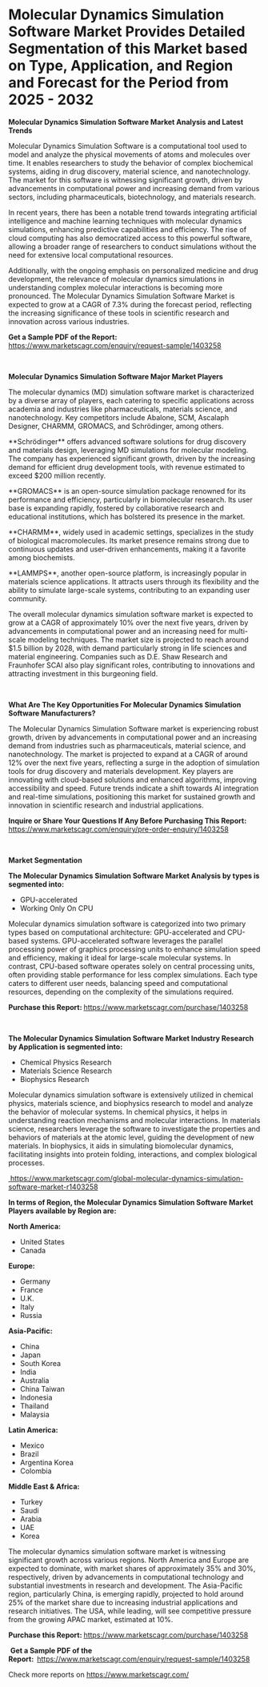 <p><h1>Molecular Dynamics Simulation Software Market Provides Detailed Segmentation of this Market based on Type, Application, and Region and Forecast for the Period from 2025 - 2032</h1></p><p><strong>Molecular Dynamics Simulation Software Market Analysis and Latest Trends</strong></p>
<p><p>Molecular Dynamics Simulation Software is a computational tool used to model and analyze the physical movements of atoms and molecules over time. It enables researchers to study the behavior of complex biochemical systems, aiding in drug discovery, material science, and nanotechnology. The market for this software is witnessing significant growth, driven by advancements in computational power and increasing demand from various sectors, including pharmaceuticals, biotechnology, and materials research.</p><p>In recent years, there has been a notable trend towards integrating artificial intelligence and machine learning techniques with molecular dynamics simulations, enhancing predictive capabilities and efficiency. The rise of cloud computing has also democratized access to this powerful software, allowing a broader range of researchers to conduct simulations without the need for extensive local computational resources.</p><p>Additionally, with the ongoing emphasis on personalized medicine and drug development, the relevance of molecular dynamics simulations in understanding complex molecular interactions is becoming more pronounced. The Molecular Dynamics Simulation Software Market is expected to grow at a CAGR of 7.3% during the forecast period, reflecting the increasing significance of these tools in scientific research and innovation across various industries.</p></p>
<p><strong>Get a Sample PDF of the Report:&nbsp;</strong> <a href="https://www.marketscagr.com/enquiry/request-sample/1403258?utm_campaign=1902&utm_medium=2&utm_source=Github&utm_content=ia&utm_term=12012025&utm_id=molecular-dynamics-simulation-software">https://www.marketscagr.com/enquiry/request-sample/1403258</a></p>
<p>&nbsp;</p>
<p><strong>Molecular Dynamics Simulation Software Major Market Players</strong></p>
<p><p>The molecular dynamics (MD) simulation software market is characterized by a diverse array of players, each catering to specific applications across academia and industries like pharmaceuticals, materials science, and nanotechnology. Key competitors include Abalone, SCM, Ascalaph Designer, CHARMM, GROMACS, and Schrödinger, among others.</p><p>**Schrödinger** offers advanced software solutions for drug discovery and materials design, leveraging MD simulations for molecular modeling. The company has experienced significant growth, driven by the increasing demand for efficient drug development tools, with revenue estimated to exceed $200 million recently.</p><p>**GROMACS** is an open-source simulation package renowned for its performance and efficiency, particularly in biomolecular research. Its user base is expanding rapidly, fostered by collaborative research and educational institutions, which has bolstered its presence in the market.</p><p>**CHARMM**, widely used in academic settings, specializes in the study of biological macromolecules. Its market presence remains strong due to continuous updates and user-driven enhancements, making it a favorite among biochemists.</p><p>**LAMMPS**, another open-source platform, is increasingly popular in materials science applications. It attracts users through its flexibility and the ability to simulate large-scale systems, contributing to an expanding user community.</p><p>The overall molecular dynamics simulation software market is expected to grow at a CAGR of approximately 10% over the next five years, driven by advancements in computational power and an increasing need for multi-scale modeling techniques. The market size is projected to reach around $1.5 billion by 2028, with demand particularly strong in life sciences and material engineering. Companies such as D.E. Shaw Research and Fraunhofer SCAI also play significant roles, contributing to innovations and attracting investment in this burgeoning field.</p></p>
<p>&nbsp;</p>
<p><strong>What Are The Key Opportunities For Molecular Dynamics Simulation Software Manufacturers?</strong></p>
<p><p>The Molecular Dynamics Simulation Software market is experiencing robust growth, driven by advancements in computational power and an increasing demand from industries such as pharmaceuticals, material science, and nanotechnology. The market is projected to expand at a CAGR of around 12% over the next five years, reflecting a surge in the adoption of simulation tools for drug discovery and materials development. Key players are innovating with cloud-based solutions and enhanced algorithms, improving accessibility and speed. Future trends indicate a shift towards AI integration and real-time simulations, positioning this market for sustained growth and innovation in scientific research and industrial applications.</p></p>
<p><strong>Inquire or Share Your Questions If Any Before Purchasing This Report:</strong> <a href="https://www.marketscagr.com/enquiry/pre-order-enquiry/1403258?utm_campaign=1902&utm_medium=2&utm_source=Github&utm_content=ia&utm_term=12012025&utm_id=molecular-dynamics-simulation-software">https://www.marketscagr.com/enquiry/pre-order-enquiry/1403258</a></p>
<p>&nbsp;</p>
<p><strong>Market Segmentation</strong></p>
<p><strong>The Molecular Dynamics Simulation Software Market Analysis by types is segmented into:</strong></p>
<p><ul><li>GPU-accelerated</li><li>Working Only On CPU</li></ul></p>
<p><p>Molecular dynamics simulation software is categorized into two primary types based on computational architecture: GPU-accelerated and CPU-based systems. GPU-accelerated software leverages the parallel processing power of graphics processing units to enhance simulation speed and efficiency, making it ideal for large-scale molecular systems. In contrast, CPU-based software operates solely on central processing units, often providing stable performance for less complex simulations. Each type caters to different user needs, balancing speed and computational resources, depending on the complexity of the simulations required.</p></p>
<p><strong>Purchase this Report:&nbsp;</strong><a href="https://www.marketscagr.com/purchase/1403258?utm_campaign=1902&utm_medium=2&utm_source=Github&utm_content=ia&utm_term=12012025&utm_id=molecular-dynamics-simulation-software">https://www.marketscagr.com/purchase/1403258</a></p>
<p>&nbsp;</p>
<p><strong>The Molecular Dynamics Simulation Software Market Industry Research by Application is segmented into:</strong></p>
<p><ul><li>Chemical Physics Research</li><li>Materials Science Research</li><li>Biophysics Research</li></ul></p>
<p><p>Molecular dynamics simulation software is extensively utilized in chemical physics, materials science, and biophysics research to model and analyze the behavior of molecular systems. In chemical physics, it helps in understanding reaction mechanisms and molecular interactions. In materials science, researchers leverage the software to investigate the properties and behaviors of materials at the atomic level, guiding the development of new materials. In biophysics, it aids in simulating biomolecular dynamics, facilitating insights into protein folding, interactions, and complex biological processes.</p></p>
<p><a href="https://www.marketscagr.com/global-molecular-dynamics-simulation-software-market-r1403258?utm_campaign=1902&utm_medium=2&utm_source=Github&utm_content=ia&utm_term=12012025&utm_id=molecular-dynamics-simulation-software">&nbsp;https://www.marketscagr.com/global-molecular-dynamics-simulation-software-market-r1403258</a></p>
<p><strong>In terms of Region, the Molecular Dynamics Simulation Software Market Players available by Region are:</strong></p>
<p>
    <p> <strong> North America: </strong>
        <ul>
            <li>United States</li>
            <li>Canada</li>
        </ul>
        </p> 
    <p> <strong> Europe: </strong>
        <ul>
            <li>Germany</li>
            <li>France</li>
            <li>U.K.</li>
            <li>Italy</li>
            <li>Russia</li>
        </ul>
        </p> 
    <p> <strong> Asia-Pacific: </strong>
        <ul>
            <li>China</li>
            <li>Japan</li>
            <li>South Korea</li>
            <li>India</li>
            <li>Australia</li>
            <li>China Taiwan</li>
            <li>Indonesia</li>
            <li>Thailand</li>
            <li>Malaysia</li>
        </ul>
        </p> 
    <p> <strong> Latin America: </strong>
        <ul>
            <li>Mexico</li>
            <li>Brazil</li>
            <li>Argentina Korea</li>
            <li>Colombia</li>
        </ul>
        </p> 
    <p> <strong> Middle East & Africa: </strong>
        <ul>
            <li>Turkey</li>
            <li>Saudi</li>
            <li>Arabia</li>
            <li>UAE</li>
            <li>Korea</li>
        </ul>
    </p>
    </p>
<p><p>The molecular dynamics simulation software market is witnessing significant growth across various regions. North America and Europe are expected to dominate, with market shares of approximately 35% and 30%, respectively, driven by advancements in computational technology and substantial investments in research and development. The Asia-Pacific region, particularly China, is emerging rapidly, projected to hold around 25% of the market share due to increasing industrial applications and research initiatives. The USA, while leading, will see competitive pressure from the growing APAC market, estimated at 10%.</p></p>
<p><strong>Purchase this Report: </strong><a href="https://www.marketscagr.com/purchase/1403258?utm_campaign=1902&utm_medium=2&utm_source=Github&utm_content=ia&utm_term=12012025&utm_id=molecular-dynamics-simulation-software">https://www.marketscagr.com/purchase/1403258</a></p>
<p>&nbsp;<strong>Get a Sample PDF of the Report:&nbsp;&nbsp;</strong><a href="https://www.marketscagr.com/enquiry/request-sample/1403258?utm_campaign=1902&utm_medium=2&utm_source=Github&utm_content=ia&utm_term=12012025&utm_id=molecular-dynamics-simulation-software">https://www.marketscagr.com/enquiry/request-sample/1403258</a></p>
<p><strong></strong></p>
<p>Check more reports on <a href="https://www.marketscagr.com/?utm_campaign=1902&utm_medium=2&utm_source=Github&utm_content=ia&utm_term=12012025&utm_id=molecular-dynamics-simulation-software">https://www.marketscagr.com/</a></p>
